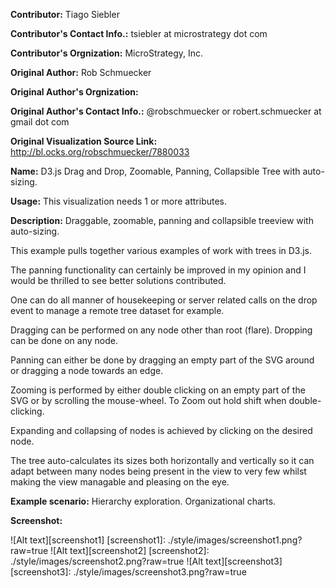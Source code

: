 **Contributor:** Tiago Siebler

**Contributor's Contact Info.:** tsiebler at microstrategy dot com

**Contributor's Orgnization:** MicroStrategy, Inc.

**Original Author:** Rob Schmuecker

**Original Author's Orgnization:** 

**Original Author's Contact Info.:** @robschmuecker or robert.schmuecker at gmail dot com

**Original Visualization Source Link:** http://bl.ocks.org/robschmuecker/7880033

**Name:** D3.js Drag and Drop, Zoomable, Panning, Collapsible Tree with auto-sizing.

**Usage:** This visualization needs 1 or more attributes.

**Description:** Draggable, zoomable, panning and collapsible treeview with auto-sizing.


This example pulls together various examples of work with trees in D3.js.

The panning functionality can certainly be improved in my opinion and I would be thrilled to see better solutions contributed.

One can do all manner of housekeeping or server related calls on the drop event to manage a remote tree dataset for example.

Dragging can be performed on any node other than root (flare). Dropping can be done on any node.

Panning can either be done by dragging an empty part of the SVG around or dragging a node towards an edge.

Zooming is performed by either double clicking on an empty part of the SVG or by scrolling the mouse-wheel. To Zoom out hold shift when double-clicking.

Expanding and collapsing of nodes is achieved by clicking on the desired node.

The tree auto-calculates its sizes both horizontally and vertically so it can adapt between many nodes being present in the view to very few whilst making the view managable and pleasing on the eye.

**Example scenario:** Hierarchy exploration. Organizational charts.

**Screenshot:**

![Alt text][screenshot1]
[screenshot1]: ./style/images/screenshot1.png?raw=true
![Alt text][screenshot2]
[screenshot2]: ./style/images/screenshot2.png?raw=true
![Alt text][screenshot3]
[screenshot3]: ./style/images/screenshot3.png?raw=true
